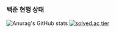 ### 백준 현행 상태
![Anurag's GitHub stats](https://github-readme-stats.vercel.app/api?username=GGallangE&show_icons=true&theme=buefy)
[![solved.ac tier](http://mazassumnida.wtf/api/generate_badge?boj=kimdg1122)](https://solved.ac/kimdg1122)

<!--
**GGallangE/GGallangE** is a ✨ _special_ ✨ repository because its `README.md` (this file) appears on your GitHub profile.

Here are some ideas to get you started:

- 🔭 I’m currently working on ...
- 🌱 I’m currently learning ...
- 👯 I’m looking to collaborate on ...
- 🤔 I’m looking for help with ...
- 💬 Ask me about ...
- 📫 How to reach me: ...
- 😄 Pronouns: ...
- ⚡ Fun fact: ...
-->

